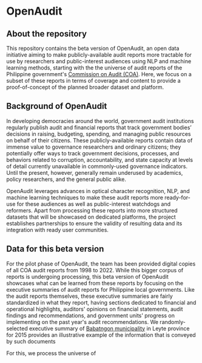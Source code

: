 # OpenAudit

## About the repository

This repository contains the beta version of OpenAudit, an open data initiative aiming to make publicly-available audit reports more tractable for use by researchers and public-interest audiences using NLP and machine learning methods, starting with the the universe of audit reports of the Philippine government's [Commission on Audit (COA)](https://www.coa.gov.ph/). Here, we focus on a subset of these reports in terms of coverage and content to provide a proof-of-concept of the planned broader dataset and platform. 

## Background of OpenAudit

In developing democracies around the world, government audit institutions regularly publish audit and financial reports that track government bodies’ decisions in raising, budgeting, spending, and managing public resources on behalf of their citizens. These publicly-available reports contain data of immense value to governance researchers and ordinary citizens; they potentially offer ways to track government decisions, processes, and behaviors related to corruption, accountability, and state capacity at levels of detail currently unavailable in commonly-used governance indicators. Until the present, however, generally remain underused by academics, policy researchers, and the general public alike. 

OpenAudit leverages advances in optical character recognition, NLP, and machine learning techniques to make these audit reports more ready-for-use for these audiences as well as public-interest watchdogs and reformers. Apart from processing these reports into more structured datasets that will be showcased on dedicated platforms, the project establishes partnerships to ensure the validity of resulting data and its integration with ready user communities. 

## Data for this beta version

For the pilot phase of OpenAudit, the team has been provided digital copies of all COA audit reports from 1998 to 2022. While this bigger corpus of reports is undergoing processing, this beta version of OpenAudit showcases what can be learned from these reports by focusing on the executive summaries of audit reports for Philippine local governments. Like the audit reports themselves, these executive summaries are fairly standardized in what they report, having sections dedicated to financial and operational highlights, auditors' opinions on financial statements, audit findings and recommendations, and government units' progress on implementing on the past year's audit recommendations. We randomly-selected executive summary of [Babatngon municipality](https://www.coa.gov.ph/download/3322/leyte/42439/babatngon-executive-summary-2015.pdf) in Leyte province for 2015 provides an illustrative example of the information that is conveyed by such documents 

For this, we process the universe of 
